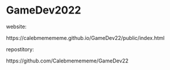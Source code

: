 # GameDev2022
<p>website:</p> https://calebmemememe.github.io/GameDev22/public/index.html
<p>repostitory:</p> https://github.com/Calebmemememe/GameDev22
